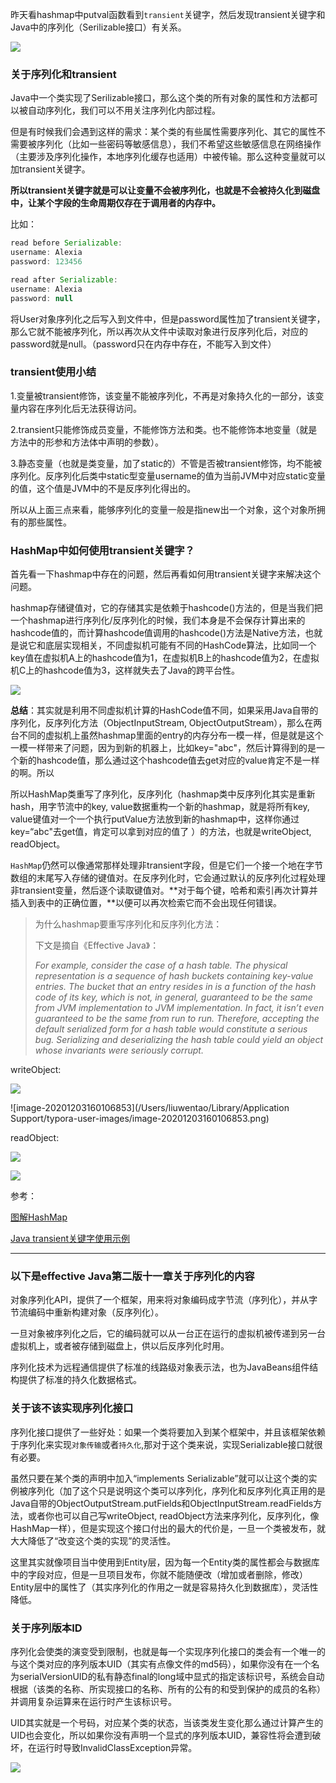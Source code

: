 昨天看hashmap中putval函数看到`transient`关键字，然后发现transient关键字和Java中的序列化（Serilizable接口）有关系。

![](https://winterliublog.oss-cn-beijing.aliyuncs.com/winterliu-notes/Java%20%E5%9F%BA%E7%A1%80/20201203102401.png)

### 关于序列化和transient

Java中一个类实现了Serilizable接口，那么这个类的所有对象的属性和方法都可以被自动序列化，我们可以不用关注序列化内部过程。

但是有时候我们会遇到这样的需求：某个类的有些属性需要序列化、其它的属性不需要被序列化（比如一些密码等敏感信息），我们不希望这些敏感信息在网络操作（主要涉及序列化操作，本地序列化缓存也适用）中被传输。那么这种变量就可以加transient关键字。

**所以transient关键字就是可以让变量不会被序列化，也就是不会被持久化到磁盘中，让某个字段的生命周期仅存在于调用者的内存中。**

比如：

```java
read before Serializable: 
username: Alexia
password: 123456

read after Serializable: 
username: Alexia
password: null
```

将User对象序列化之后写入到文件中，但是password属性加了transient关键字，那么它就不能被序列化，所以再次从文件中读取对象进行反序列化后，对应的password就是null。（password只在内存中存在，不能写入到文件）

### transient使用小结

1.变量被transient修饰，该变量不能被序列化，不再是对象持久化的一部分，该变量内容在序列化后无法获得访问。

2.transient只能修饰成员变量，不能修饰方法和类。也不能修饰本地变量（就是方法中的形参和方法体中声明的参数）。

3.静态变量（也就是类变量，加了static的）不管是否被transient修饰，均不能被序列化。反序列化后类中static型变量username的值为当前JVM中对应static变量的值，这个值是JVM中的不是反序列化得出的。

所以从上面三点来看，能够序列化的变量一般是指new出一个对象，这个对象所拥有的那些属性。

### HashMap中如何使用transient关键字？

首先看一下hashmap中存在的问题，然后再看如何用transient关键字来解决这个问题。

hashmap存储键值对，它的存储其实是依赖于hashcode()方法的，但是当我们把一个hashmap进行序列化/反序列化的时候，我们本身是不会保存计算出来的hashcode值的，而计算hashcode值调用的hashcode()方法是Native方法，也就是说它和底层实现相关，不同虚拟机可能有不同的HashCode算法，比如同一个key值在虚拟机A上的hashcode值为1，在虚拟机B上的hashcode值为2，在虚拟机C上的hashcode值为3，这样就失去了Java的跨平台性。

![](https://winterliublog.oss-cn-beijing.aliyuncs.com/winterliu-notes/Java%20%E5%9F%BA%E7%A1%80/20201203155411.png)

**总结**：其实就是利用不同虚拟机计算的HashCode值不同，如果采用Java自带的序列化，反序列化方法（ObjectInputStream, ObjectOutputStream），那么在两台不同的虚拟机上虽然hashmap里面的entry的内存分布一模一样，但是就是这个一模一样带来了问题，因为到新的机器上，比如key="abc"，然后计算得到的是一个新的hashcode值，那么通过这个hashcode值去get对应的value肯定不是一样的啊。所以

所以HashMap类重写了序列化，反序列化（hashmap类中反序列化其实是重新hash，用字节流中的key, value数据重构一个新的hashmap，就是将所有key, value键值对一个一个执行putValue方法放到新的hashmap中，这样你通过key=“abc"去get值，肯定可以拿到对应的值了 ）的方法，也就是writeObject, readObject。

`HashMap`仍然可以像通常那样处理非transient字段，但是它们一个接一个地在字节数组的末尾写入存储的键值对。在反序列化时，它会通过默认的反序列化过程处理非transient变量，然后逐个读取键值对。**对于每个键，哈希和索引再次计算并插入到表中的正确位置，**以便可以再次检索它而不会出现任何错误。 

> 为什么hashmap要重写序列化和反序列化方法：
>
> 下文是摘自《Effective Java》：
>
> *For example, consider the case of a hash table. The physical representation is a sequence of hash buckets containing key-value entries. The bucket that an entry resides in is a function of the hash code of its key, which is not, in general, guaranteed to be the same from JVM implementation to JVM implementation. In fact, it isn’t even guaranteed to be the same from run to run. Therefore, accepting the default serialized form for a hash table would constitute a serious bug. Serializing and deserializing the hash table could yield an object whose invariants were seriously corrupt.*

writeObject:

![](https://winterliublog.oss-cn-beijing.aliyuncs.com/winterliu-notes/Java%20%E5%9F%BA%E7%A1%80/20201203160031.png)

![image-20201203160106853](/Users/liuwentao/Library/Application Support/typora-user-images/image-20201203160106853.png)

readObject:

![](https://winterliublog.oss-cn-beijing.aliyuncs.com/winterliu-notes/Java%20%E5%9F%BA%E7%A1%80/20201203155957.png)

![](https://winterliublog.oss-cn-beijing.aliyuncs.com/winterliu-notes/Java%20%E5%9F%BA%E7%A1%80/20201203160253.png)



参考：

[图解HashMap](https://www.cnblogs.com/xrq730/p/5030920.html)

[Java transient关键字使用示例](https://www.jianshu.com/p/2911e5946d5c)



---

### 以下是effective Java第二版十一章关于序列化的内容

对象序列化API，提供了一个框架，用来将对象编码成字节流（序列化），并从字节流编码中重新构建对象（反序列化）。

一旦对象被序列化之后，它的编码就可以从一台正在运行的虚拟机被传递到另一台虚拟机上，或者被存储到磁盘上，供以后反序列化时用。

序列化技术为远程通信提供了标准的线路级对象表示法，也为JavaBeans组件结构提供了标准的持久化数据格式。

### 关于该不该实现序列化接口

序列化接口提供了一些好处：如果一个类将要加入到某个框架中，并且该框架依赖于序列化来实现`对象传输`或者`持久化`,那对于这个类来说，实现Serializable接口就很有必要。

虽然只要在某个类的声明中加入“implements Serializable”就可以让这个类的实例被序列化（加了这个只是说明这个类可以序列化，序列化和反序列化真正用的是Java自带的ObjectOutputStream.putFields和ObjectInputStream.readFields方法，或者你也可以自己写writeObject, readObject方法来序列化，反序列化，像HashMap一样），但是实现这个接口付出的最大的代价是，一旦一个类被发布，就大大降低了“改变这个类的实现”的灵活性。

这里其实就像项目当中使用到Entity层，因为每一个Entity类的属性都会与数据库中的字段对应，但是一旦项目发布，你就不能随便改（增加或者删除，修改）Entity层中的属性了（其实序列化的作用之一就是容易持久化到数据库），灵活性降低。

### 关于序列版本ID

序列化会使类的演变受到限制，也就是每一个实现序列化接口的类会有一个唯一的与这个类对应的序列版本UID（其实有点像文件的md5码），如果你没有在一个名为serialVersionUID的私有静态final的long域中显式的指定该标识号，系统会自动根据（该类的名称、所实现接口的名称、所有的公有的和受到保护的成员的名称）并调用复杂运算来在运行时产生该标识号。

UID其实就是一个号码，对应某个类的状态，当该类发生变化那么通过计算产生的UID也会变化，所以如果你没有声明一个显式的序列版本UID，兼容性将会遭到破坏，在运行时导致InvalidClassException异常。

![](https://winterliublog.oss-cn-beijing.aliyuncs.com/winterliu-notes/Java%20%E5%9F%BA%E7%A1%80/20201203170515.png)

















